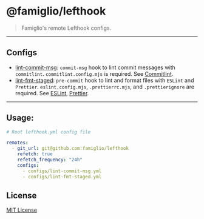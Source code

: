 # @famiglio/lefthook

> Famiglio's remote Lefthook configs.

---

## Configs

- [lint-commit-msg](./configs/lint-commit-msg.yml): `commit-msg` hook to lint commit messages with `commitlint`. `commitlint.config.mjs` is required. See [Commitlint](https://commitlint.js.org/).
- [lint-fmt-staged](./configs/lint-fmt-staged.yml): `pre-commit` hook to lint and format files with `ESLint` and `Prettier`. `eslint.config.mjs`, `.prettierrc.mjs`, and `.prettierignore` are required. See [ESLint](https://eslint.org/), [Prettier](https://prettier.io/).

---

## Usage:

```yaml
# Root lefthook.yml config file

remotes:
  - git_url: git@github.com:famiglio/lefthook
    refetch: true
    refetch_frequency: "24h"
    configs:
      - configs/lint-commit-msg.yml
      - configs/lint-fmt-staged.yml
```

## License

[MIT License](./LICENSE)
